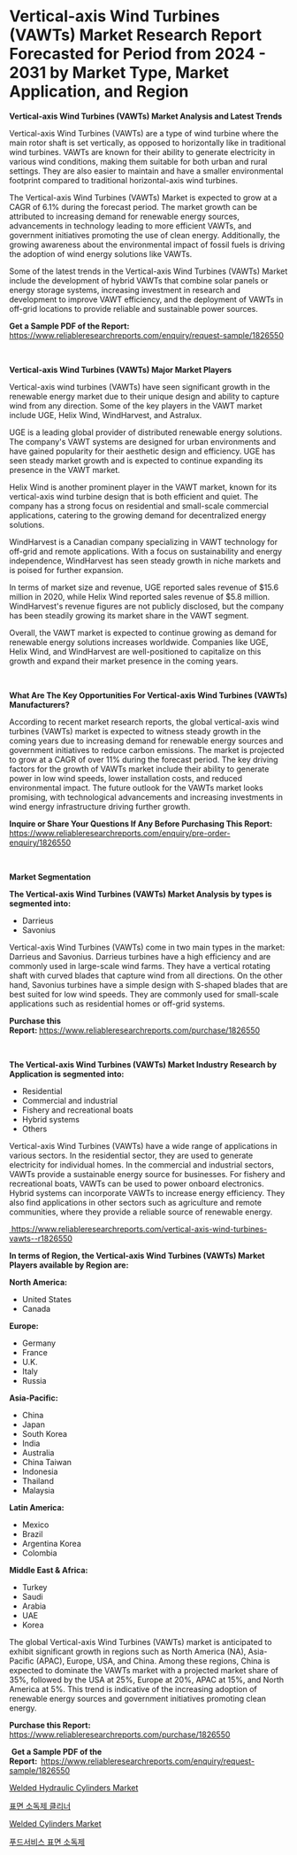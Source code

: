 <p><h1>Vertical-axis Wind Turbines (VAWTs) Market Research Report Forecasted for Period from 2024 -  2031 by Market Type, Market Application, and Region</h1></p><p><strong>Vertical-axis Wind Turbines (VAWTs) Market Analysis and Latest Trends</strong></p>
<p><p>Vertical-axis Wind Turbines (VAWTs) are a type of wind turbine where the main rotor shaft is set vertically, as opposed to horizontally like in traditional wind turbines. VAWTs are known for their ability to generate electricity in various wind conditions, making them suitable for both urban and rural settings. They are also easier to maintain and have a smaller environmental footprint compared to traditional horizontal-axis wind turbines.</p><p>The Vertical-axis Wind Turbines (VAWTs) Market is expected to grow at a CAGR of 6.1% during the forecast period. The market growth can be attributed to increasing demand for renewable energy sources, advancements in technology leading to more efficient VAWTs, and government initiatives promoting the use of clean energy. Additionally, the growing awareness about the environmental impact of fossil fuels is driving the adoption of wind energy solutions like VAWTs.</p><p>Some of the latest trends in the Vertical-axis Wind Turbines (VAWTs) Market include the development of hybrid VAWTs that combine solar panels or energy storage systems, increasing investment in research and development to improve VAWT efficiency, and the deployment of VAWTs in off-grid locations to provide reliable and sustainable power sources.</p></p>
<p><strong>Get a Sample PDF of the Report:&nbsp;</strong> <a href="https://www.reliableresearchreports.com/enquiry/request-sample/1826550">https://www.reliableresearchreports.com/enquiry/request-sample/1826550</a></p>
<p>&nbsp;</p>
<p><strong>Vertical-axis Wind Turbines (VAWTs) Major Market Players</strong></p>
<p><p>Vertical-axis wind turbines (VAWTs) have seen significant growth in the renewable energy market due to their unique design and ability to capture wind from any direction. Some of the key players in the VAWT market include UGE, Helix Wind, WindHarvest, and Astralux.</p><p>UGE is a leading global provider of distributed renewable energy solutions. The company's VAWT systems are designed for urban environments and have gained popularity for their aesthetic design and efficiency. UGE has seen steady market growth and is expected to continue expanding its presence in the VAWT market.</p><p>Helix Wind is another prominent player in the VAWT market, known for its vertical-axis wind turbine design that is both efficient and quiet. The company has a strong focus on residential and small-scale commercial applications, catering to the growing demand for decentralized energy solutions.</p><p>WindHarvest is a Canadian company specializing in VAWT technology for off-grid and remote applications. With a focus on sustainability and energy independence, WindHarvest has seen steady growth in niche markets and is poised for further expansion.</p><p>In terms of market size and revenue, UGE reported sales revenue of $15.6 million in 2020, while Helix Wind reported sales revenue of $5.8 million. WindHarvest's revenue figures are not publicly disclosed, but the company has been steadily growing its market share in the VAWT segment.</p><p>Overall, the VAWT market is expected to continue growing as demand for renewable energy solutions increases worldwide. Companies like UGE, Helix Wind, and WindHarvest are well-positioned to capitalize on this growth and expand their market presence in the coming years.</p></p>
<p>&nbsp;</p>
<p><strong>What Are The Key Opportunities For Vertical-axis Wind Turbines (VAWTs) Manufacturers?</strong></p>
<p><p>According to recent market research reports, the global vertical-axis wind turbines (VAWTs) market is expected to witness steady growth in the coming years due to increasing demand for renewable energy sources and government initiatives to reduce carbon emissions. The market is projected to grow at a CAGR of over 11% during the forecast period. The key driving factors for the growth of VAWTs market include their ability to generate power in low wind speeds, lower installation costs, and reduced environmental impact. The future outlook for the VAWTs market looks promising, with technological advancements and increasing investments in wind energy infrastructure driving further growth.</p></p>
<p><strong>Inquire or Share Your Questions If Any Before Purchasing This Report:</strong> <a href="https://www.reliableresearchreports.com/enquiry/pre-order-enquiry/1826550">https://www.reliableresearchreports.com/enquiry/pre-order-enquiry/1826550</a></p>
<p>&nbsp;</p>
<p><strong>Market Segmentation</strong></p>
<p><strong>The Vertical-axis Wind Turbines (VAWTs) Market Analysis by types is segmented into:</strong></p>
<p><ul><li>Darrieus</li><li>Savonius</li></ul></p>
<p><p>Vertical-axis Wind Turbines (VAWTs) come in two main types in the market: Darrieus and Savonius. Darrieus turbines have a high efficiency and are commonly used in large-scale wind farms. They have a vertical rotating shaft with curved blades that capture wind from all directions. On the other hand, Savonius turbines have a simple design with S-shaped blades that are best suited for low wind speeds. They are commonly used for small-scale applications such as residential homes or off-grid systems.</p></p>
<p><strong>Purchase this Report:&nbsp;</strong><a href="https://www.reliableresearchreports.com/purchase/1826550">https://www.reliableresearchreports.com/purchase/1826550</a></p>
<p>&nbsp;</p>
<p><strong>The Vertical-axis Wind Turbines (VAWTs) Market Industry Research by Application is segmented into:</strong></p>
<p><ul><li>Residential</li><li>Commercial and industrial</li><li>Fishery and recreational boats</li><li>Hybrid systems</li><li>Others</li></ul></p>
<p><p>Vertical-axis Wind Turbines (VAWTs) have a wide range of applications in various sectors. In the residential sector, they are used to generate electricity for individual homes. In the commercial and industrial sectors, VAWTs provide a sustainable energy source for businesses. For fishery and recreational boats, VAWTs can be used to power onboard electronics. Hybrid systems can incorporate VAWTs to increase energy efficiency. They also find applications in other sectors such as agriculture and remote communities, where they provide a reliable source of renewable energy.</p></p>
<p><a href="https://www.reliableresearchreports.com/vertical-axis-wind-turbines-vawts--r1826550">&nbsp;https://www.reliableresearchreports.com/vertical-axis-wind-turbines-vawts--r1826550</a></p>
<p><strong>In terms of Region, the Vertical-axis Wind Turbines (VAWTs) Market Players available by Region are:</strong></p>
<p>
    <p> <strong> North America: </strong>
        <ul>
            <li>United States</li>
            <li>Canada</li>
        </ul>
        </p> 
    <p> <strong> Europe: </strong>
        <ul>
            <li>Germany</li>
            <li>France</li>
            <li>U.K.</li>
            <li>Italy</li>
            <li>Russia</li>
        </ul>
        </p> 
    <p> <strong> Asia-Pacific: </strong>
        <ul>
            <li>China</li>
            <li>Japan</li>
            <li>South Korea</li>
            <li>India</li>
            <li>Australia</li>
            <li>China Taiwan</li>
            <li>Indonesia</li>
            <li>Thailand</li>
            <li>Malaysia</li>
        </ul>
        </p> 
    <p> <strong> Latin America: </strong>
        <ul>
            <li>Mexico</li>
            <li>Brazil</li>
            <li>Argentina Korea</li>
            <li>Colombia</li>
        </ul>
        </p> 
    <p> <strong> Middle East & Africa: </strong>
        <ul>
            <li>Turkey</li>
            <li>Saudi</li>
            <li>Arabia</li>
            <li>UAE</li>
            <li>Korea</li>
        </ul>
    </p>
    </p>
<p><p>The global Vertical-axis Wind Turbines (VAWTs) market is anticipated to exhibit significant growth in regions such as North America (NA), Asia-Pacific (APAC), Europe, USA, and China. Among these regions, China is expected to dominate the VAWTs market with a projected market share of 35%, followed by the USA at 25%, Europe at 20%, APAC at 15%, and North America at 5%. This trend is indicative of the increasing adoption of renewable energy sources and government initiatives promoting clean energy.</p></p>
<p><strong>Purchase this Report: </strong><a href="https://www.reliableresearchreports.com/purchase/1826550">https://www.reliableresearchreports.com/purchase/1826550</a></p>
<p>&nbsp;<strong>Get a Sample PDF of the Report:&nbsp;&nbsp;</strong><a href="https://www.reliableresearchreports.com/enquiry/request-sample/1826550">https://www.reliableresearchreports.com/enquiry/request-sample/1826550</a></p>
<p><strong></strong></p>
<p><p><a href="https://github.com/ctanaka235/Market-Research-Report-List-1/blob/main/welded-hydraulic-cylinders-market.md">Welded Hydraulic Cylinders Market</a></p><p><a href="https://github.com/vsckjg50460/Market-Research-Report-List-2/blob/main/1699081175900.md">표면 소독제 클리너</a></p><p><a href="https://github.com/JermaineCrona2023/Market-Research-Report-List-1/blob/main/welded-cylinders-market.md">Welded Cylinders Market</a></p><p><a href="https://github.com/akzkkws047661437/Market-Research-Report-List-2/blob/main/1621713175899.md">푸드서비스 표면 소독제</a></p></p>